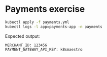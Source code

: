 # Payments exercise

```bash
kubectl apply -f payments.yml
kubectl logs -l app=payments-app -n payments
```

Expected output:
```
MERCHANT_ID: 123456
PAYMENT_GATEWAY_API_KEY: k8smaestro
```